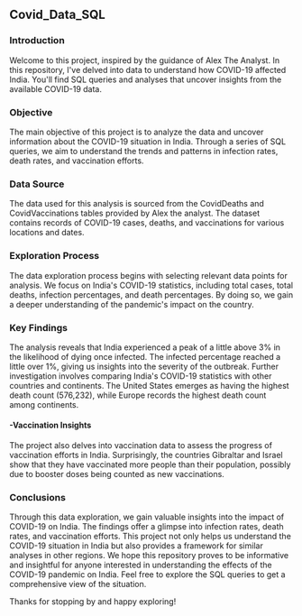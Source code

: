 ## __Covid_Data_SQL__
### __Introduction__
Welcome to this project, inspired by the guidance of Alex The Analyst. In this repository, I've delved into data to understand how COVID-19 affected India. You'll find SQL queries and analyses that uncover insights from the available COVID-19 data.
### __Objective__
The main objective of this project is to analyze the data and uncover information about the COVID-19 situation in India. Through a series of SQL queries, we aim to understand the trends and patterns in infection rates, death rates, and vaccination efforts.
### __Data Source__
The data used for this analysis is sourced from the CovidDeaths and CovidVaccinations tables provided by Alex the analyst. The dataset contains records of COVID-19 cases, deaths, and vaccinations for various locations and dates.
### __Exploration Process__
The data exploration process begins with selecting relevant data points for analysis. We focus on India's COVID-19 statistics, including total cases, total deaths, infection percentages, and death percentages. By doing so, we gain a deeper understanding of the pandemic's impact on the country.
### __Key Findings__
The analysis reveals that India experienced a peak of a little above 3% in the likelihood of dying once infected. The infected percentage reached a little over 1%, giving us insights into the severity of the outbreak.
Further investigation involves comparing India's COVID-19 statistics with other countries and continents. The United States emerges as having the highest death count (576,232), while Europe records the highest death count among continents.
#### __-Vaccination Insights__
The project also delves into vaccination data to assess the progress of vaccination efforts in India. Surprisingly, the countries Gibraltar and Israel show that they have vaccinated more people than their population, possibly due to booster doses being counted as new vaccinations.
### __Conclusions__
Through this data exploration, we gain valuable insights into the impact of COVID-19 on India. The findings offer a glimpse into infection rates, death rates, and vaccination efforts. This project not only helps us understand the COVID-19 situation in India but also provides a framework for similar analyses in other regions.
We hope this repository proves to be informative and insightful for anyone interested in understanding the effects of the COVID-19 pandemic on India. Feel free to explore the SQL queries to get a comprehensive view of the situation.

Thanks for stopping by and happy exploring!
